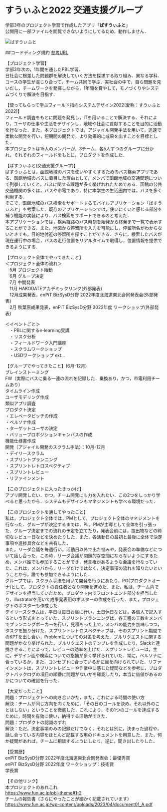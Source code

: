 # すうぃふと2022 交通支援グループ
学部3年のプロジェクト学習で作成したアプリ「**ばすうぃふと**」<br>
公開用に一部ファイルを閲覧できないようにしてるため，動作しません．<br>

![ばすうぃふと](https://github.com/user-attachments/assets/ad801375-3ec2-4acf-b659-576e3038da41)

##コードディング規約
[参考URL](https://trinitas.tech/2021/02/03/1007/)<br>

【プロジェクト学習】<br>
学部3年次の，1年間を通したPBL学習．<br>
日社会に根差した問題群を解決していく方法を探求する取り組み．異なる学科．コースの学生が混じり合って，チーム共同で学ぶ．実社会の中で，自ら問題を見いだし，チームワークを発揮しながら，1年間を費やして，モノづくりやシステムづくりで解決を目指す．

【使ってもらって学ぶフィールド指向システムデザイン2022(愛称：すうぃふと2022)】<br>
フィールド調査をもとに問題を発見し，ITを用いることで解決する．それにより，ユーザの仕事や生活をデザインし，地域や社会に貢献することを目的に活動を行なった．また，本プロジェクトでは，アジャイル開発手法を用いて，迅速で柔軟な開発を行い，短期間の開発で，より効果的に成果を出すことを目標とした．<br>
本プロジェクトは15人のメンバーが，3チーム，各5人ずつのグループに分かれ，それぞれのフィールドをもとに，プロダクトを作成した．

【ばすうぃふと(交通支援グループ)】<br>
ばすうぃふとは，函館地域のバスを使いやすくするためのバス検索アプリである．函館地域のバスに着目した理由として，メンバで函館地域の交通問題について列挙していくと，バスに関する課題が多く挙げれれたためである．函館の公共交通機関の多くは，バスや市電であり，特に本学生の生活圏内では，バスを多く利用する．<br>
そこで，函館地域のバス検索をサポートするモバイルアプリケーション「ばすうぃふと」を考案した．既存のアプリケーションでは，使いにくいと感じる部分を補う機能の実装により．バス検索をサポートできるのと考えた．<br>
本アプリケーションでは，検索経路のバス時刻を始発から終発まで一覧で表示することができる．また，地図から停留所を入力を可能にし，停留所名がわからないときでも，目的地付近の停留所を探すことができる．さらに，検索したバスが現在運行中の場合，バスの走行位置をリアルタイムで取得し，位置情報を提供できるようにする．

【プロジェクト全体でやってきたこと】<br>
＜プロジェクト全体の流れ＞<br>
　5月 プロジェクト始動<br>
　6月 グループ決定<br>
　7月 中間発表<br>
　11月 HAKODATEアカデミックリンク(外部発表)<br>
　12月成果発表，enPiT BizSysD分野 2022年度北海道東北合同発表会(外部発表)<br>
　2月 秋葉原成果発表，enPiT BizSysD分野 2022年度 ワークショップ(外部発表)<br>

＜イベントごと＞<br>
　・PBLに関するe-learning受講<br>
　・リスク分析<br>
　・フィールドワーク入門講座<br>
　・スクラムワークショップ<br>
　・USDワークショップ ext…

【グループでやってきたこと】(6月-12月)<br>
ブレインストーミング<br>
FW（実際にバスに乗る一連の流れを記録した．乗換あり，かつ，市電利用チームあり）<br>
タイムライン作成<br>
ユーザモデリング作成<br>
類似アプリ調査<br>
プロダクト決定<br>
・エレベータピッチの作成<br>
・ペルソナ作成<br>
・ターゲットユーザの決定<br>
・バリュープロポジションキャンバスの作成<br>
機能仕様書作成<br>
開発（アジャイル開発のスクラム手法）：10月-12月<br>
・デイリースクラム<br>
・スプリントプランニング<br>
・スプリントレトロスペクティブ<br>
・スプリントレビュー<br>
・リファインメント

【このプロジェクトに入ったきっかけ】<br>
アプリ開発したい．かつ，チーム開発にも力を入れたい．この2つをしっかり学べると思ったから．システムもデザインもマネジメントも学べる環境だった．

【このプロジェクトを通してやったこと】<br>
私は，プロジェクト全体では，PMとして，プロジェクト全体のマネジメントを行なった．グループが決定するまでは，PL，PMが主導として全体を引っ張った．グループ決定までの流れの予定を立てたり，発表会前には，提出物などの締切なレビュー日などを決めたりした．また，各活動日の最初と最後に全体で決定事項や進捗具合などを共有した．<br>
また，リーダ会議を毎週行い，活動日以外で出た悩みや，発表会の準備などについて話し合った．この時，リーダ会議が閉鎖的な空間にならないようにするため，メンバ誰でも参加することができ，発言権があるような会議を行なっていた．これは，メンバから，リーダだけではなく，決定事項の流れを知りたいということから，誰でも参加できるようにした．<br>
グループでは，スクラム手法を用いて開発を行うにあたり，PO(プロダクトオーナ)として，プロダクトの責任者となり開発を進めた．また，私は，チーム内でデザインを担当していたため，プロダクト内でフロントエンド部分を担当したり，illustratorを用いて成果発表用のポスターの作成を行った．また，プロジェクトのポスターも作成した．<br>
デイリースクラムは，平日は毎日お昼に行い，土日休日などは，各個人で記入するという形式をとっていた．スプリントプランニングは，各工程の工数をメンバでプランニングポーカーを行い，見積もった上で，メンバの能力を加味しつつ，タスクを振り分けた．スプリントレトロスペクティブは，そのスプリント期間でのKPTを出し合い，Problemについての対策を考えた．プルリクエストに関する問題がかなり挙げられた．プルリクエストのテンプレを作成したり，Slackと連携させることによって，レビューの効率を上げた．スプリントレビューは，主に，デザイン面や検索についての指摘が多く挙げられていた．常に，ペルソナに合っているか，また，コンセプトに合っているかに目を向けられていた．リファインメントは，スプリントレビューや作業中に感じた疑問などを参考に，プロダクトバックログの項目の順番に問題がないかを確認したり，本当に価値があるのかについての確認を行った．

【大変だったこと】<br>
問題：プロジェクトへの向き合いかた，また，これによる時間の使い方<br>
解決：チームが同じ方向を向くために，「その日のゴールを決め，それ以外のことはしない」ということを徹底した．これにより，その1つのゴールを達成するために，時間を有効に使い，納得する活動ができた．<br>
問題：プロダクトの認識のずれ<br>
解決：ただ，決定事項のみの記録だけでなく，それとは別に，決まった過程や，話し合っている内容をほとんど記載する用のドキュメントを用意した．また，何か疑問があれば，チームに相談するようにしたり，逆に，聞き出したりした．

【受賞歴】<br>
enPiT BizSysD分野 2022年度北海道東北合同発表会：最優秀賞<br>
enPiT BizSysD分野 2022年度 ワークショップ：技術賞<br>
学長賞

【その他リンク】<br>
本プロジェクトのあれこれ<br>
https://www.fun.ac.jp/pbl-theme#1-2<br>
チームの報告書（さらにやったことが細かく記載されています）<br>
https://www.fun.ac.jp/wp-content/uploads/2023/04/document01_A.pdf
